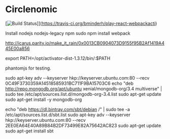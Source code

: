 Circlenomic
===================================
[![Build Status](https://travis-ci.org/bminderh/play-react-webpack.png?branch=master)]](https://travis-ci.org/bminderh/play-react-webpackacti)

Install nodejs nodejs-legacy npm
sudo npm install
webpack

http://icarus.parity.io/make_it_rain/0x0013CB0904073D9155f95B2Af1419A445E00a856

export PATH=/opt/activator-dist-1.3.12/bin/:$PATH

phantomjs for testing.

sudo apt-key adv --keyserver hkp://keyserver.ubuntu.com:80 --recv 0C49F3730359A14518585931BC711F9BA15703C6
echo "deb http://repo.mongodb.org/apt/ubuntu xenial/mongodb-org/3.4 multiverse" | sudo tee /etc/apt/sources.list.d/mongodb-org-3.4.list
sudo apt-get update
sudo apt-get install -y mongodb-org

echo "deb https://dl.bintray.com/sbt/debian /" | sudo tee -a /etc/apt/sources.list.d/sbt.list
sudo apt-key adv --keyserver hkp://keyserver.ubuntu.com:80 --recv 2EE0EA64E40A89B84B2DF73499E82A75642AC823
sudo apt-get update
sudo apt-get install sbt
